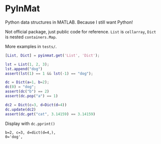 # PyInMat

Python data structures in MATLAB. Because I still want Python!

Not official package, just public code for reference. `List` is `cellarray`, `Dict` is nested `containers.Map`.

More examples in `tests/`.

```matlab
[List, Dict] = pyinmat.get('List', 'Dict');
```

```matlab
lst = List(1, 2, 3);
lst.append("dog")
assert(lst(1) == 1 && lst(-1) == "dog");
```
```matlab
dc = Dict(a=1, b=2); 
dc(0) = "dog"; 
assert(dc("b") == 2)
assert(dc.pop("a") == 1)

dc2 = Dict(c=3, d=Dict(d=4))
dc.update(dc2)
assert(dc.get("cat", 3.14159) == 3.14159)
```
Display with `dc.pprint()`
```
b=2, c=3, d=dict(d=4,),
0='dog',
```
